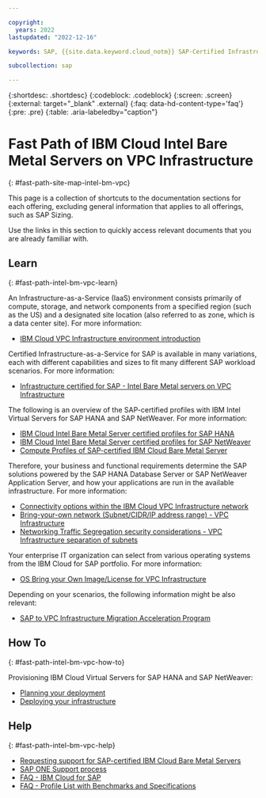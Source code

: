 ```yaml
---

copyright:
  years: 2022
lastupdated: "2022-12-16"

keywords: SAP, {{site.data.keyword.cloud_notm}} SAP-Certified Infrastructure, {{site.data.keyword.ibm_cloud_sap}}, SAP Workloads

subcollection: sap

---
```


{:shortdesc: .shortdesc}
{:codeblock: .codeblock}
{:screen: .screen}
{:external: target="_blank" .external}
{:faq: data-hd-content-type='faq'}
{:pre: .pre}
{:table: .aria-labeledby="caption"}


# Fast Path of IBM Cloud Intel Bare Metal Servers on VPC Infrastructure
{: #fast-path-site-map-intel-bm-vpc}

This page is a collection of shortcuts to the documentation sections for each offering, excluding general information that applies to all offerings, such as SAP Sizing.

Use the links in this section to quickly access relevant documents that you are already familiar with.


## Learn
{: #fast-path-intel-bm-vpc-learn}

An Infrastructure-as-a-Service (IaaS) environment consists primarily of compute, storage, and network components from a specified region (such as the US) and a designated site location (also referred to as zone, which is a data center site). For more information:
- [IBM Cloud VPC Infrastructure environment introduction](/docs/sap?topic=sap-vpc-env-introduction)


Certified Infrastructure-as-a-Service for SAP is available in many variations, each with different capabilities and sizes to fit many different SAP workload scenarios. For more information:
- [Infrastructure certified for SAP - Intel Bare Metal servers on VPC Infrastructure](/docs/sap?topic=sap-iaas-offerings#iaas-intel-bm-vpc)

The following is an overview of the SAP-certified profiles with IBM Intel Virtual Servers for SAP HANA and SAP NetWeaver. For more information:
- [IBM Cloud Intel Bare Metal Server certified profiles for SAP HANA](/docs/sap?topic=sap-hana-iaas-offerings-profiles-intel-bm-vpc)
- [IBM Cloud Intel Bare Metal Server certified profiles for SAP NetWeaver](/docs/sap?topic=sap-nw-iaas-offerings-profiles-intel-bm-vpc)
- [Compute Profiles of SAP-certified IBM Cloud Bare Metal Server](/docs/sap?topic=sap-compute-os-design-considerations#compute-baremetal)

Therefore, your business and functional requirements determine the SAP solutions powered by the SAP HANA Database Server or SAP NetWeaver Application Server, and how your applications are run in the available infrastructure. For more information:
- [Connectivity options within the IBM Cloud VPC Infrastructure network](/docs/sap?topic=sap-determine-access#determine-access-connectivity-options-vpc)
- [Bring-your-own network (Subnet/CIDR/IP address range) - VPC Infrastructure](/docs/sap?topic=sap-networking-design-considerations#network-connectivity-byo-vpc)
- [Networking Traffic Segregation security considerations - VPC Infrastructure separation of subnets](/docs/sap?topic=sap-networking-design-considerations#network-security-vpc-separate-subnets)


Your enterprise IT organization can select from various operating systems from the IBM Cloud for SAP portfolio. For more information:
- [OS Bring your Own Image/License for VPC Infrastructure](/docs/sap?topic=sap-compute-os-design-considerations#os-byol)


Depending on your scenarios, the following information might be also relevant:
- [SAP to VPC Infrastructure Migration Acceleration Program](/docs/sap?topic=sap-cloud-migration-acceleration-program)


## How To
{: #fast-path-intel-bm-vpc-how-to}

Provisioning IBM Cloud Virtual Servers for SAP HANA and SAP NetWeaver:
- [Planning your deployment](/docs/sap?topic=sap-bm-vpc-planning-items)
- [Deploying your infrastructure](/docs/sap?topic=sap-bm-vpc-set-up-infrastructure)


## Help
{: #fast-path-intel-bm-vpc-help}

- [Requesting support for SAP-certified IBM Cloud Bare Metal Servers](/docs/sap?topic=sap-help-support#ibm-cloud-support-case)
- [SAP ONE Support process](/docs/sap?topic=sap-help-support#sap-one-support)
- [FAQ - IBM Cloud for SAP](/docs/sap?topic=sap-faq-ibm-cloud-for-sap)
- [FAQ - Profile List with Benchmarks and Specifications](/docs/sap?topic=sap-faq-profile-specs)

